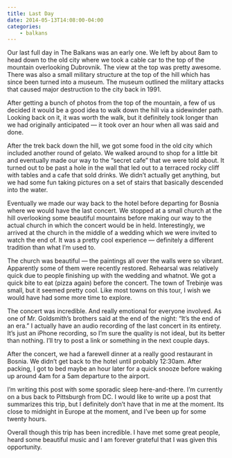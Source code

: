 ```yaml
---
title: Last Day
date: 2014-05-13T14:08:00-04:00
categories:
    - balkans
---
```


Our last full day in The Balkans was an early one. We left by about 8am to head down to the old city where we took a cable car to the top of the mountain overlooking Dubrovnik. The view at the top was pretty awesome. There was also a small military structure at the top of the hill which has since been turned into a museum. The museum outlined the military attacks that caused major destruction to the city back in 1991.

After getting a bunch of photos from the top of the mountain, a few of us decided it would be a good idea to walk down the hill via a sidewinder path. Looking back on it, it was worth the walk, but it definitely took longer than we had originally anticipated — it took over an hour when all was said and done.

After the trek back down the hill, we got some food in the old city which included another round of gelato. We walked around to shop for a little bit and eventually made our way to the “secret cafe” that we were told about. It turned out to be past a hole in the wall that led out to a terraced rocky cliff with tables and a cafe that sold drinks. We didn’t actually get anything, but we had some fun taking pictures on a set of stairs that basically descended into the water.

Eventually we made our way back to the hotel before departing for Bosnia where we would have the last concert. We stopped at a small church at the hill overlooking some beautiful mountains before making our way to the actual church in which the concert would be in held. Interestingly, we arrived at the church in the middle of a wedding which we were invited to watch the end of. It was a pretty cool experience — definitely a different tradition than what I’m used to.

The church was beautiful — the paintings all over the walls were so vibrant. Apparently some of them were recently restored. Rehearsal was relatively quick due to people finishing up with the wedding and whatnot. We got a quick bite to eat (pizza again) before the concert. The town of Trebinje was small, but it seemed pretty cool. Like most towns on this tour, I wish we would have had some more time to explore.

The concert was incredible. And really emotional for everyone involved. As one of Mr. Goldsmith’s brothers said at the end of the night: “It’s the end of an era.” I actually have an audio recording of the last concert in its entirety. It’s just an iPhone recording, so I’m sure the quality is not ideal, but its better than nothing. I’ll try to post a link or something in the next couple days.

After the concert, we had a farewell dinner at a really good restaurant in Bosnia. We didn’t get back to the hotel until probably 12:30am. After packing, I got to bed maybe an hour later for a quick snooze before waking up around 4am for a 5am departure to the airport.

I’m writing this post with some sporadic sleep here-and-there. I’m currently on a bus back to Pittsburgh from DC. I would like to write up a post that summarizes this trip, but I definitely don’t have that in me at the moment. Its close to midnight in Europe at the moment, and I’ve been up for some twenty hours.

Overall though this trip has been incredible. I have met some great people, heard some beautiful music and I am forever grateful that I was given this opportunity.
